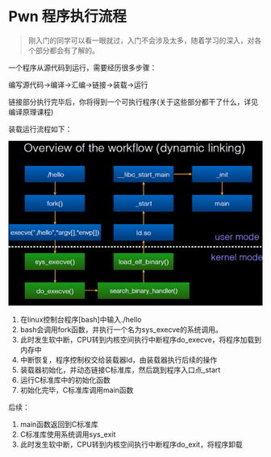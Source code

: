 # Pwn 程序执行流程

> 刚入门的同学可以看一眼就过，入门不会涉及太多，随着学习的深入，对各个部分都会有了解的。

一个程序从源代码到运行，需要经历很多步骤：

编写源代码->编译->汇编->链接->装载->运行

链接部分执行完毕后，你将得到一个可执行程序(关于这些部分都干了什么，详见编译原理课程)



装载运行流程如下：

![image-20241016151441914](.\image-20241016151441914.png)

1. 在linux控制台程序[bash]中输入./hello
2. bash会调用fork函数，并执行一个名为sys_execve的系统调用。
3. 此时发生软中断，CPU转到内核空间执行中断程序do_execve，将程序加载到内存中
4. 中断恢复，程序控制权交给装载器ld，由装载器执行后续的操作
5. 装载器初始化，并动态链接C标准库，然后跳到程序入口点_start
6. 运行C标准库中的初始化函数
7. 初始化完毕，C标准库调用main函数



后续：

1. main函数返回到C标准库
2. C标准库使用系统调用sys_exit
3. 此时发生软中断，CPU转到内核空间执行中断程序do_exit，将程序卸载
